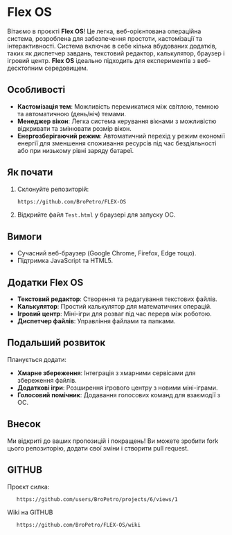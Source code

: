 # Flex OS

Вітаємо в проєкті **Flex OS**! Це легка, веб-орієнтована операційна система, розроблена для забезпечення простоти, кастомізації та інтерактивності. Система включає в себе кілька вбудованих додатків, таких як диспетчер завдань, текстовий редактор, калькулятор, браузер і ігровий центр. **Flex OS** ідеально підходить для експериментів з веб-десктопним середовищем.

## Особливості

- **Кастомізація тем**: Можливість перемикатися між світлою, темною та автоматичною (день/ніч) темами.
- **Менеджер вікон**: Легка система керування вікнами з можливістю відкривати та змінювати розмір вікон.
- **Енергозберігаючий режим**: Автоматичний перехід у режим економії енергії для зменшення споживання ресурсів під час бездіяльності або при низькому рівні заряду батареї.

## Як почати

1. Склонуйте репозиторій:
    ```bash
    https://github.com/BroPetro/FLEX-OS
    ```

2. Відкрийте файл `Test.html` у браузері для запуску ОС.

## Вимоги

- Сучасний веб-браузер (Google Chrome, Firefox, Edge тощо).
- Підтримка JavaScript та HTML5.

## Додатки Flex OS

- **Текстовий редактор**: Створення та редагування текстових файлів.
- **Калькулятор**: Простий калькулятор для математичних операцій.
- **Ігровий центр**: Міні-ігри для розваг під час перерв між роботою.
- **Диспетчер файлів**: Управління файлами та папками.

## Подальший розвиток

Планується додати:

- **Хмарне збереження**: Інтеграція з хмарними сервісами для збереження файлів.
- **Додаткові ігри**: Розширення ігрового центру з новими міні-іграми.
- **Голосовий помічник**: Додавання голосових команд для взаємодії з ОС.

## Внесок

Ми відкриті до ваших пропозицій і покращень! Ви можете зробити fork цього репозиторію, додати свої зміни і створити pull request.

## GITHUB
Проєкт силка:
```bash
   https://github.com/users/BroPetro/projects/6/views/1
```
Wiki на GITHUB
```bash
   https://github.com/BroPetro/FLEX-OS/wiki
```
